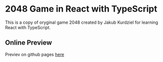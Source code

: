 # 2048 Game in React with TypeScript
 
 This is a copy of oryginal game 2048 created by Jakub Kurdziel for learning React with TypeScript.
 
 
 ## Online Preview
 
 Previev on github pages [here](https://kubo550.github.io/react-2048-game/)
